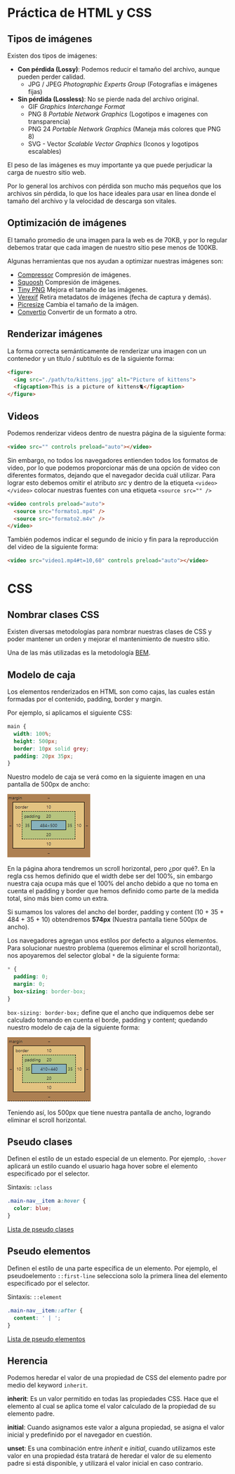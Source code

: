 # Práctica de HTML y CSS

## Tipos de imágenes
Existen dos tipos de imágenes:
- **Con pérdida (Lossy)**: Podemos reducir el tamaño del archivo, aunque pueden perder calidad.
    -  JPG / JPEG _Photographic Experts Group_ (Fotografías e imágenes fijas)
- **Sin pérdida (Lossless)**: No se pierde nada del archivo original.
    - GIF _Graphics Interchange Format_
    - PNG 8 _Portable Network Graphics_ (Logotipos e imagenes con transparencia)
    - PNG 24 _Portable Network Graphics_ (Maneja más colores que PNG 8)
    - SVG - Vector _Scalable Vector Graphics_ (Iconos y logotipos escalables)


El peso de las imágenes es muy importante ya que puede perjudicar la carga de nuestro sitio web.

Por lo general los archivos con pérdida son mucho más pequeños que los archivos sin pérdida, lo que los hace ideales para usar en línea donde el tamaño del archivo y la velocidad de descarga son vitales.

## Optimización de imágenes
El tamaño promedio de una imagen para la web es de 70KB, y por lo regular debemos tratar que cada imagen de nuestro sitio pese menos de 100KB.

Algunas herramientas que nos ayudan a optimizar nuestras imágenes son:
- [Compressor](https://compressor.io/) Compresión de imágenes.
- [Squoosh](https://squoosh.app/) Compresión de imágenes.
- [Tiny PNG](https://tinypng.com/) Mejora el tamaño de las imágenes.
- [Verexif](https://www.verexif.com/) Retira metadatos de imágenes (fecha de captura y demás).
- [Picresize](https://picresize.com/) Cambia el tamaño de la imágen.
- [Convertio](https://convertio.co/es/jpg-svg/) Convertir de un formato a otro.

## Renderizar imágenes
La forma correcta semánticamente de renderizar una imagen con un contenedor y un título / subtítulo es de la siguiente forma:

```html
<figure>
  <img src="./path/to/kittens.jpg" alt="Picture of kittens">
  <figcaption>This is a picture of kittens🐈</figcaption>
</figure>
```

## Videos
Podemos renderizar videos dentro de nuestra página de la siguiente forma:

```html
<video src="" controls preload="auto"></video>
```

Sin embargo, no todos los navegadores entienden todos los formatos de video, por lo que podemos proporcionar más de una opción de video con diferentes formatos, dejando que el navegador decida cuál utilizar. Para lograr esto debemos omitir el atributo _src_ y dentro de la etiqueta `<video></video>` colocar nuestras fuentes con una etiqueta `<source src="" />`
```html
<video controls preload="auto">
  <source src="formato1.mp4" />
  <source src="formato2.m4v" />
</video>
```

También podemos indicar el segundo de inicio y fin para la reproducción del video de la siguiente forma:
```html
<video src="video1.mp4#t=10,60" controls preload="auto"></video>
```

# CSS

## Nombrar clases CSS
Existen diversas metodologías para nombrar nuestras clases de CSS y poder mantener un orden y mejorar el mantenimiento de nuestro sitio.

Una de las más utilizadas es la metodología [BEM](https://en.bem.info/methodology/faq/#why-bem).


## Modelo de caja
Los elementos renderizados en HTML son como cajas, las cuales están formadas por el contenido, padding, border y margin.

Por ejemplo, si aplicamos el siguiente CSS:

```css
main {
  width: 100%;
  height: 500px;
  border: 10px solid grey;
  padding: 20px 35px;
}
```

Nuestro modelo de caja se verá como en la siguiente imagen en una pantalla de 500px de ancho:

![Box model before border box](img/before-border-box.PNG "Box model before border box")

En la página ahora tendremos un scroll horizontal, pero ¿por qué?. En la regla css hemos definido que el width debe ser del 100%, sin embargo nuestra caja ocupa más que el 100% del ancho debido a que no toma en cuenta el padding y border que hemos definido como parte de la medida total, sino más bien como un extra.

Si sumamos los valores del ancho del border, padding y content (10 + 35 + 484 + 35 + 10) obtendremos **574px** (Nuestra pantalla tiene 500px de ancho).

Los navegadores agregan unos estílos por defecto a algunos elementos. Para solucionar nuestro problema (queremos eliminar el scroll horizontal), nos apoyaremos del selector global `*` de la siguiente forma:

```css
* {
  padding: 0;
  margin: 0;
  box-sizing: border-box;
}
```

`box-sizing: border-box;` define que el ancho que indiquemos debe ser calculado tomando en cuenta el borde, padding y content; quedando nuestro modelo de caja de la siguiente forma:

![Box model after border box](img/after-border-box.PNG "Box model after border box")

Teniendo así, los 500px que tiene nuestra pantalla de ancho, logrando eliminar el scroll horizontal.


## Pseudo clases
Definen el estílo de un estado especial de un elemento. Por ejemplo, `:hover` aplicará un estilo cuando el usuario haga hover sobre el elemento especificado por el selector.

Sintaxis: `:class`

```css
.main-nav__item a:hover {
  color: blue;
}
```

[Lista de pseudo clases](https://developer.mozilla.org/es/docs/Web/CSS/Pseudo-classes)


## Pseudo elementos
Definen el estílo de una parte específica de un elemento. Por ejemplo, el pseudoelemento `::first-line` selecciona solo la primera línea del elemento especificado por el selector.

Sintaxis: `::element`

```css
.main-nav__item::after {
  content: ' | ';
}
```

[Lista de pseudo elementos](https://developer.mozilla.org/es/docs/Web/CSS/Pseudo-elements)


## Herencia
Podemos heredar el valor de una propiedad de CSS del elemento padre por medio del keyword `inherit`.

**inherit**: Es un valor permitido en todas las propiedades CSS. Hace que el elemento al cual se aplica tome el valor calculado de la propiedad de su elemento padre.

**initial**: Cuando asignamos este valor a alguna propiedad, se asigna el valor inicial y predefinido por el navegador en cuestión.

**unset**: Es una combinación entre _inherit_ e _initial_, cuando utilizamos este valor en una propiedad ésta tratará de heredar el valor de su elemento padre si está disponible, y utilizará el valor inicial en caso contrario.

